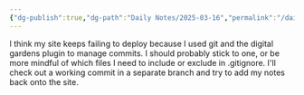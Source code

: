 ```yaml
---
{"dg-publish":true,"dg-path":"Daily Notes/2025-03-16","permalink":"/daily-notes/2025-03-16/"}
---
```



I think my site keeps failing to deploy because I used git and the digital gardens plugin to manage commits. I should probably stick to one, or be more mindful of which files I need to include or exclude in .gitignore. I'll check out a working commit in a separate branch and try to add my notes back onto the site.